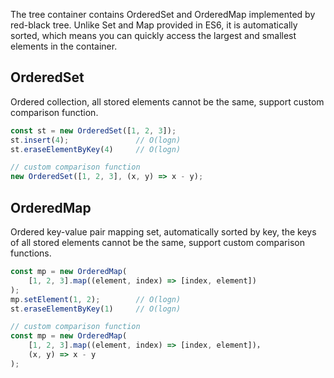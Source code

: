 The tree container contains OrderedSet and OrderedMap implemented by red-black tree. Unlike Set and Map provided in ES6, it is automatically sorted, which means you can quickly access the largest and smallest elements in the container.

## OrderedSet

Ordered collection, all stored elements cannot be the same, support custom comparison function.

```javascript
const st = new OrderedSet([1, 2, 3]);
st.insert(4);               // O(logn)
st.eraseElementByKey(4)     // O(logn)

// custom comparison function
new OrderedSet([1, 2, 3], (x, y) => x - y);
```

## OrderedMap

Ordered key-value pair mapping set, automatically sorted by key, the keys of all stored elements cannot be the same, support custom comparison functions.

```javascript
const mp = new OrderedMap(
    [1, 2, 3].map((element, index) => [index, element])
);
mp.setElement(1, 2);        // O(logn)
st.eraseElementByKey(1)     // O(logn)

// custom comparison function
const mp = new OrderedMap(
    [1, 2, 3].map((element, index) => [index, element])，
    (x, y) => x - y
);
```
